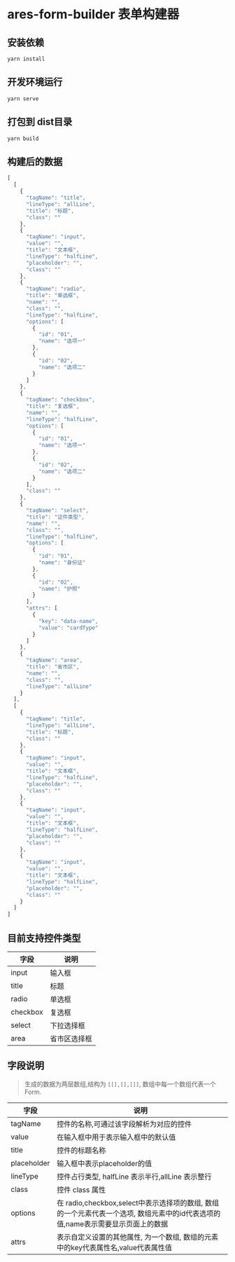 # ares-form-builder 表单构建器

## 安装依赖
```
yarn install
```

## 开发环境运行
```
yarn serve
```

## 打包到 dist目录
```
yarn build
```

## 构建后的数据
```javascript
[
  [
    {
      "tagName": "title",
      "lineType": "allLine",
      "title": "标题",
      "class": ""
    },
    {
      "tagName": "input",
      "value": "",
      "title": "文本框",
      "lineType": "halfLine",
      "placeholder": "",
      "class": ""
    },
    {
      "tagName": "radio",
      "title": "单选框",
      "name": "",
      "class": "",
      "lineType": "halfLine",
      "options": [
        {
          "id": "01",
          "name": "选项一"
        },
        {
          "id": "02",
          "name": "选项二"
        }
      ]
    },
    {
      "tagName": "checkbox",
      "title": "复选框",
      "name": "",
      "lineType": "halfLine",
      "options": [
        {
          "id": "01",
          "name": "选项一"
        },
        {
          "id": "02",
          "name": "选项二"
        }
      ],
      "class": ""
    },
    {
      "tagName": "select",
      "title": "证件类型",
      "name": "",
      "class": "",
      "lineType": "halfLine",
      "options": [
        {
          "id": "01",
          "name": "身份证"
        },
        {
          "id": "02",
          "name": "护照"
        }
      ],
      "attrs": [
        {
          "key": "data-name",
          "value": "cardType"
        }
      ]
    },
    {
      "tagName": "area",
      "title": "省市区",
      "name": "",
      "class": "",
      "lineType": "allLine"
    }
  ],
  [
    {
      "tagName": "title",
      "lineType": "allLine",
      "title": "标题",
      "class": ""
    },
    {
      "tagName": "input",
      "value": "",
      "title": "文本框",
      "lineType": "halfLine",
      "placeholder": "",
      "class": ""
    },
    {
      "tagName": "input",
      "value": "",
      "title": "文本框",
      "lineType": "halfLine",
      "placeholder": "",
      "class": ""
    },
    {
      "tagName": "input",
      "value": "",
      "title": "文本框",
      "lineType": "halfLine",
      "placeholder": "",
      "class": ""
    }
  ]
]
```

## 目前支持控件类型

|   字段   |   说明   |
| ---- | ---- |
| input | 输入框 |
| title | 标题 |
| radio | 单选框 |
| checkbox | 复选框 |
| select | 下拉选择框 |
| area | 省市区选择框 |

## 字段说明
> 生成的数据为两层数组,结构为 ```[[],[],[]]```, 数组中每一个数组代表一个 Form.

|   字段   |   说明   |
| ---- | ---- |
| tagName   |   控件的名称,可通过该字段解析为对应的控件   |
| value    | 在输入框中用于表示输入框中的默认值    |
| title   |  控件的标题名称    |
| placeholder | 输入框中表示placeholder的值 |
| lineType | 控件占行类型, halfLine 表示半行,allLine 表示整行 |
| class | 控件 class 属性 |
| options | 在 radio,checkbox,select中表示选择项的数组, 数组的一个元素代表一个选项, 数组元素中的id代表选项的值,name表示需要显示页面上的数据 |
| attrs | 表示自定义设置的其他属性, 为一个数组, 数组的元素中的key代表属性名,value代表属性值 |

